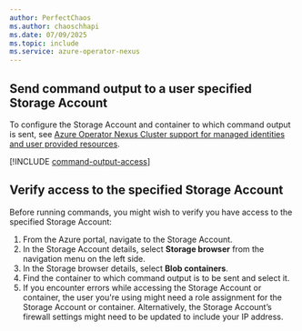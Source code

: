 ```yaml
---
author: PerfectChaos
ms.author: chaoschhapi
ms.date: 07/09/2025
ms.topic: include
ms.service: azure-operator-nexus
---
```


## Send command output to a user specified Storage Account

To configure the Storage Account and container to which command output is sent, see [Azure Operator Nexus Cluster support for managed identities and user provided resources](../../howto-cluster-managed-identity-user-provided-resources.md).

[!INCLUDE [command-output-access](./command-output-access.md)]

## Verify access to the specified Storage Account

Before running commands, you might wish to verify you have access to the specified Storage Account:

1. From the Azure portal, navigate to the Storage Account.
1. In the Storage Account details, select **Storage browser** from the navigation menu on the left side.
1. In the Storage browser details, select **Blob containers**.
1. Find the container to which command output is to be sent and select it.
1. If you encounter errors while accessing the Storage Account or container, the user you're using might need a role assignment for the Storage Account or container. Alternatively, the Storage Account’s firewall settings might need to be updated to include your IP address.
